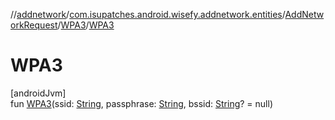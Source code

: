 //[addnetwork](../../../../index.md)/[com.isupatches.android.wisefy.addnetwork.entities](../../index.md)/[AddNetworkRequest](../index.md)/[WPA3](index.md)/[WPA3](-w-p-a3.md)

# WPA3

[androidJvm]\
fun [WPA3](-w-p-a3.md)(ssid: [String](https://kotlinlang.org/api/latest/jvm/stdlib/kotlin/-string/index.html), passphrase: [String](https://kotlinlang.org/api/latest/jvm/stdlib/kotlin/-string/index.html), bssid: [String](https://kotlinlang.org/api/latest/jvm/stdlib/kotlin/-string/index.html)? = null)
